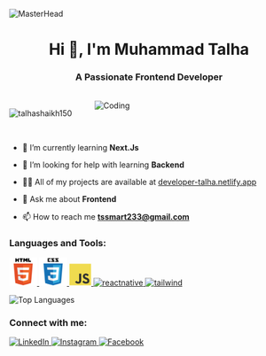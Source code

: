 ![MasterHead](https://i.pinimg.com/originals/bc/87/e5/bc87e5124f8d2cfe810d403adc96ad01.gif)

<h1 align="center">Hi 👋, I'm Muhammad Talha</h1>
<h3 align="center">A Passionate Frontend Developer</h3>
<img align="center" height="10px" width="100%" src="https://user-images.githubusercontent.com/74038190/212284100-561aa473-3905-4a80-b561-0d28506553ee.gif">


<img align="right" alt="Coding" width="350" src="https://i.pinimg.com/originals/85/04/77/850477fed08bfe98598082bcd309ce70.gif">


<p align="left"> <img src="https://komarev.com/ghpvc/?username=talhashaikh150&label=Profile%20views&color=0e75b6&style=flat" alt="talhashaikh150" /> </p>

<p align="left"> <a href="https://twitter.com/" target="blank"><img src="https://img.shields.io/twitter/follow/?logo=twitter&style=for-the-badge" alt="" /></a> </p>

- 🌱 I’m currently learning **Next.Js**

- 🤝 I’m looking for help with learning **Backend**

- 👨‍💻 All of my projects are available at [developer-talha.netlify.app](https://developer-talha.netlify.app/)

- 💬 Ask me about **Frontend**

- 📫 How to reach me **tssmart233@gmail.com**

<h3 align="left">Languages and Tools:</h3>

<p align="left"> <a href="https://backbonejs.org" target="_blank" rel="noreferrer"> 
  <img src="https://raw.githubusercontent.com/devicons/devicon/master/icons/html5/html5-original-wordmark.svg" alt="html5" width="50" height="50"/> </a> <a href="https://developer.mozilla.org/en-US/docs/Web/JavaScript" target="_blank" rel="noreferrer">
    <img src="https://raw.githubusercontent.com/devicons/devicon/master/icons/css3/css3-original-wordmark.svg" alt="css3" width="50" height="50"/> </a> <a href="https://www.w3.org/html/" target="_blank" rel="noreferrer">
    <img src="https://raw.githubusercontent.com/devicons/devicon/master/icons/javascript/javascript-original.svg" alt="javascript" width="40" height="40"/> </a> <a href="https://reactnative.dev/" target="_blank" rel="noreferrer"> <img src="https://reactnative.dev/img/header_logo.svg" alt="reactnative" width="40" height="40"/> </a> <a href="https://tailwindcss.com/" target="_blank" rel="noreferrer"> <img src="https://www.vectorlogo.zone/logos/tailwindcss/tailwindcss-icon.svg" alt="tailwind" width="40" height="40"/> </a> </p>
    
<div align="left">
  <img src="https://github-readme-stats.vercel.app/api/top-langs?username=talhashaikh150&show_icons=true&locale=en&layout=compact" alt="Top Languages" />
</div>



### Connect with me:
<a href="https://www.linkedin.com/in/talha-shaikh-266a4b2b8/" target="_blank">
  <img src="https://img.shields.io/badge/LinkedIn-0077B5?style=for-the-badge&logo=linkedin&logoColor=white" alt="LinkedIn" />
</a>

<a href="https://www.instagram.com/talhashaikh6606/" target="_blank">
  <img src="https://img.shields.io/badge/Instagram-E4405F?style=for-the-badge&logo=instagram&logoColor=white" alt="Instagram" />
</a>

<a href="https://www.facebook.com/profile.php?id=100091763175624" target="_blank">
  <img src="https://img.shields.io/badge/Facebook-1877F2?style=for-the-badge&logo=facebook&logoColor=white" alt="Facebook" />
</a>




